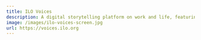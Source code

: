```yaml
---
title: ILO Voices
description: A digital storytelling platform on work and life, featuring the 'Future of Work' podcast.
image: /images/ilo-voices-screen.jpg
url: https://voices.ilo.org
---
```

